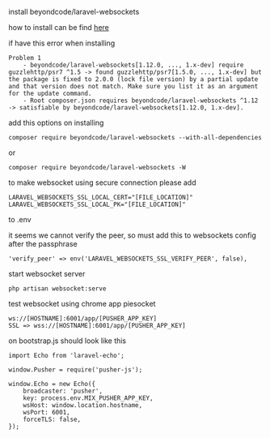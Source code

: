 install beyondcode/laravel-websockets

how to install can be find [here](https://beyondco.de/docs/laravel-websockets/getting-started/installation)

if have this error when installing

```
Problem 1
    - beyondcode/laravel-websockets[1.12.0, ..., 1.x-dev] require guzzlehttp/psr7 ^1.5 -> found guzzlehttp/psr7[1.5.0, ..., 1.x-dev] but the package is fixed to 2.0.0 (lock file version) by a partial update and that version does not match. Make sure you list it as an argument for the update command.
    - Root composer.json requires beyondcode/laravel-websockets ^1.12 -> satisfiable by beyondcode/laravel-websockets[1.12.0, 1.x-dev].
```

add this options on installing

```
composer require beyondcode/laravel-websockets --with-all-dependencies
```

or

```
composer require beyondcode/laravel-websockets -W
```

to make websocket using secure connection please add 
```
LARAVEL_WEBSOCKETS_SSL_LOCAL_CERT="[FILE_LOCATION]"
LARAVEL_WEBSOCKETS_SSL_LOCAL_PK="[FILE_LOCATION]"
```
to .env

it seems we cannot verify the peer, so must add this to websockets config after the passphrase
```
'verify_peer' => env('LARAVEL_WEBSOCKETS_SSL_VERIFY_PEER', false),
```

start websocket server
```
php artisan websocket:serve
```

test websocket using chrome app piesocket

```
ws://[HOSTNAME]:6001/app/[PUSHER_APP_KEY]
SSL => wss://[HOSTNAME]:6001/app/[PUSHER_APP_KEY]
```

on bootstrap.js should look like this
```
import Echo from 'laravel-echo';

window.Pusher = require('pusher-js');

window.Echo = new Echo({
    broadcaster: 'pusher',
    key: process.env.MIX_PUSHER_APP_KEY,
    wsHost: window.location.hostname,
    wsPort: 6001,
    forceTLS: false,
});
```
